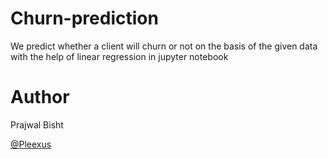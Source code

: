 # Churn-prediction
We predict whether a client will churn or not on the basis of the given data with the help of linear regression in jupyter notebook


# Author
Prajwal Bisht

[@Pleexus](https://github.com/Pleexus)
